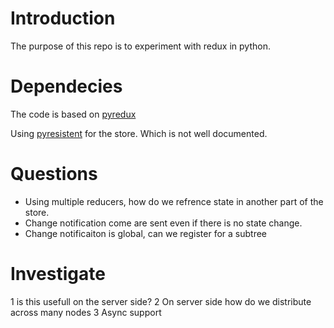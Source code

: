 # Introduction

The purpose of this repo is to experiment with redux in python.

# Dependecies

The code is based on [pyredux](https://github.com/peterpeter5/pyredux)

Using [pyresistent](https://github.com/tobgu/pyrsistent/) for the store. Which is not well documented.

# Questions

- Using multiple reducers, how do we refrence state in another part of the store.
- Change notification come are sent even if there is no state change.
- Change notificaiton is global, can we register for a subtree

# Investigate

1 is this usefull on the server side?
2 On server side how do we distribute across many nodes
3 Async support


